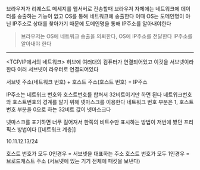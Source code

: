 브라우저가 리퀘스트 메세지를 웹서버로 전송할때
브라우저 자체에는 네트워크에 데이터를 송출하는 기능이 없고 OS를 통해 네트워크에 송출한다
이때 OS는 도메인명이 아닌 IP주소로 상대를 찾아가기 때문에 도메인명을 통해 IP주소를 알아내야한다

>브라우저는 OS에 네트워크 송출을 의뢰한다, OS에 IP주소를 전달한다
>IP주소를 알아내야 한다

---

<TCP/IP에서의 네트워크>
허브에 여러대의 컴퓨터가 연결되어있고 이것을 서브넷이라 한다
여러 서브넷이 라우터로 연결되어있다

서브넷 주소(네트워크 번호) + 호스트 주소(호스트 번호) = IP주소

IP주소는 네트워크 번호와 호스트번호를 합쳐서 32비트이기만 하면 된다
네트워크번호와 호스트번호의 경계를 알기 위해 넷마스크를 이용한다
네트워크 번호 부분은 1, 호스트 번호 부분을 0으로 하는 32비트 값이 넷마스크다

넷마스크를 표기하면 너무 길어져서 한쪽의 비트수만 표시하는 방법이 저번에 봤던 프리픽스 방법이다
[[네트워크 계층]]

10.11.12.13/24

호스트 번호가 모두 0인경우 = 서브넷을 대표하는 주소
호스트 번호가 모두 1인경우 = 브로드캐스트 주소 (서브넷에 있는 기기 전체에 패킷을 보낸다)


